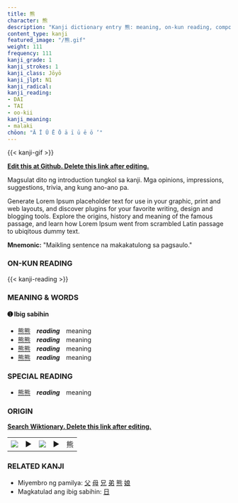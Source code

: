 ```yaml
---
title: 熊
character: 熊
description: "Kanji dictionary entry 熊: meaning, on-kun reading, compounds, origin, related kanji"
content_type: kanji
featured_image: "/熊.gif"
weight: 111
frequency: 111
kanji_grade: 1
kanji_strokes: 1
kanji_class: Jōyō
kanji_jlpt: N1
kanji_radical: 
kanji_reading: 
- DAI
- TAI
- oo-kii
kanji_meaning:
- malaki
chōon: "Ā Ī Ū Ē Ō ā ī ū ē ō ’"
---
```

[//]: # (Don't edit the line below. Kanji animated GIF code is automatically generated.)
{{< kanji-gif >}}

[//]: # (Edit below this line.)

**[Edit this at Github. Delete this link after editing.](https://github.com/tim0g/tim/tree/main/content/kanji/熊/index.md)**

Magsulat dito ng introduction tungkol sa kanji. Mga opinions, impressions, suggestions, trivia, ang kung ano-ano pa.

Generate Lorem Ipsum placeholder text for use in your graphic, print and web layouts, and discover plugins for your favorite writing, design and blogging tools. Explore the origins, history and meaning of the famous passage, and learn how Lorem Ipsum went from scrambled Latin passage to ubiqitous dummy text.
 
**Mnemonic:** "Maikling sentence na makakatulong sa pagsaulo."

### ON-KUN READING

[//]: # (Don't edit the line below. ON-KUN READING code is automatically generated.)
{{< kanji-reading >}}

### MEANING & WORDS

#### ➊ **Ibig sabihin**
  - [熊](../熊)[熊](../熊)　***reading***　meaning
  - [熊](../熊)[熊](../熊)　***reading***　meaning
  - [熊](../熊)[熊](../熊)　***reading***　meaning
  - [熊](../熊)[熊](../熊)　***reading***　meaning

### SPECIAL READING
  - [熊](../熊)[熊](../熊)　***reading***　meaning

### ORIGIN

**[Search Wiktionary. Delete this link after editing.](https://wiktionary.org/wiki/熊)**
<table class="kanji-table"><tr><td>
<img src="60px-熊-bronze.svg.png">
</td><td>▶</td><td>
<img src="60px-熊-oracle.svg.png">
</td><td>▶</td>
<td class="kanji-origin">熊</td>
</tr></table>

### RELATED KANJI
- Miyembro ng pamilya: [父](../父) [母](../母) [兄](../兄) [弟](../弟) [熊](../熊) [娘](../娘)
- Magkatulad ang ibig sabihin: [日](../日)
